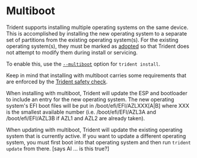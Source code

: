 # Multiboot

Trident supports installing multiple operating systems on the same device. This is accomplished by installing the new operating system to a separate set of partitions from the existing operating system(s). For the existing operating system(s), they must be marked as [adopted](../How-To-Guides/Adopt-Existing-Partitions.md) so that Trident does not attempt to modify them during install or servicing.

To enable this, use the [`--multiboot`](../Reference/Trident-CLI.md#--multiboot-multiboot)
option for `trident install`.

Keep in mind that installing with multiboot carries some requirements that are enforced by the [Trident safety check](../Explanation/Clean-Install-Safety-Checks.md).

When installing with multiboot, Trident will update the ESP and bootloader to include an entry for the new operating system. The new operating system's EFI boot files will be put in /boot/efi/EFI/AZLXXX[A|B] where XXX is the smallest available number (i.e. /boot/efi/EFI/AZL3A and /boot/efi/EFI/AZL3B if AZL1 and AZL2 are already taken).

When updating with multiboot, Trident will update the existing operating system that is currently active. If you want to update a different operating system, you must first boot into that operating system and then run `trident update` from there. [says AI ... is this true?]
